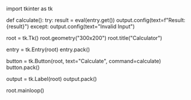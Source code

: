 import tkinter as tk

def calculate():
  try:
    result = eval(entry.get())
    output.config(text=f"Result: {result}")
  except:
    output.config(text="Invalid Input")

root = tk.Tk()
root.geometry("300x200")
root.title("Calculator")

entry = tk.Entry(root)
entry.pack()

button = tk.Button(root, text="Calculate", command=calculate)
button.pack()

output = tk.Label(root)
output.pack()

root.mainloop()

